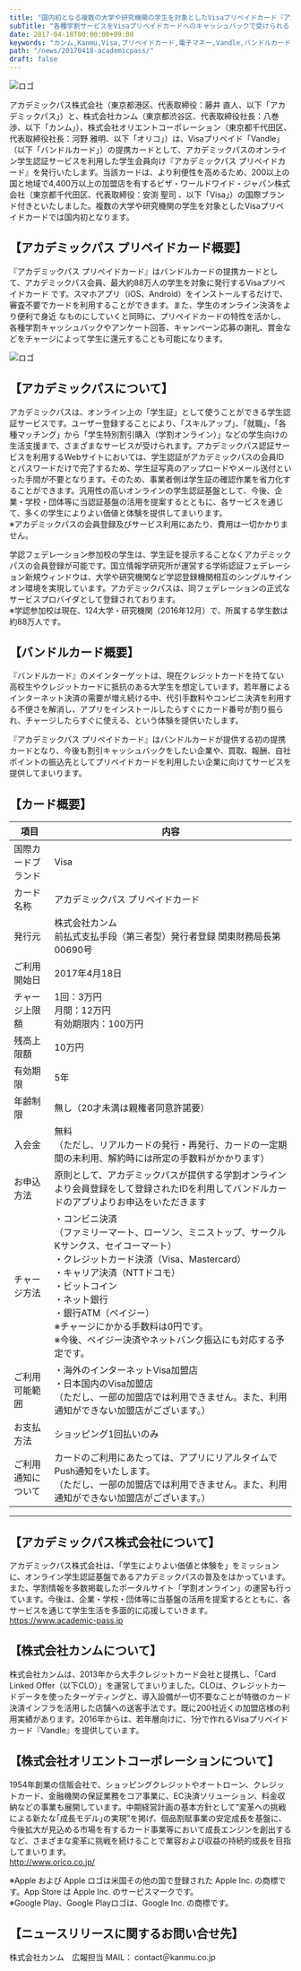 ```yaml
---
title: "国内初となる複数の大学や研究機関の学生を対象としたVisaプリペイドカード『アカデミックパス プリペイドカード』を発行！"
subTitle: "各種学割サービスをVisaプリペイドカードへのキャッシュバックで受けられる！"
date: 2017-04-18T00:00:00+09:00
keywords: "カンム,Kanmu,Visa,プリペイドカード,電子マネー,Vandle,バンドルカード,バンドル,アカデミックパス,学割,大学生"
path: "/news/20170418-academicpass/"
draft: false
---
```


![ロゴ](/img/news/logo-kanmu-orico-ap.png)

アカデミックパス株式会社（東京都港区、代表取締役：藤井 直人、以下「アカデミックパス」）と、株式会社カンム（東京都渋谷区、代表取締役社長：八巻 渉、以下「カンム」）、株式会社オリエントコーポレーション（東京都千代田区、代表取締役社長：河野 雅明、以下「オリコ」）は、Visaプリペイド「Vandle」（以下「バンドルカード」）の提携カードとして、アカデミックパスのオンライン学生認証サービスを利用した学生会員向け『アカデミックパス プリペイドカード』を発行いたします。当該カードは、より利便性を高めるため、200以上の国と地域で4,400万以上の加盟店を有するビザ・ワールドワイド・ジャパン株式会社（東京都千代田区、代表取締役：安渕 聖司 、以下「Visa」）の国際ブランド付きといたしました。複数の大学や研究機関の学生を対象としたVisaプリペイドカードでは国内初となります。

## 【アカデミックパス プリペイドカード概要】

『アカデミックパス プリペイドカード』はバンドルカードの提携カードとして、アカデミックパス会員、最大約88万人の学生を対象に発行するVisaプリペイドカード です。スマホアプリ（iOS、Android）をインストールするだけで、審査不要でカードを利用することができます。また、学生のオンライン決済をより便利で身近 なものにしていくと同時に、プリペイドカードの特性を活かし、各種学割キャッシュバックやアンケート回答、キャンペーン応募の謝礼、賞金などをチャージによって学生に還元することも可能になります。

![ロゴ](/img/news/ap-card.png)

## 【アカデミックパスについて】

アカデミックパスは、オンライン上の「学生証」として使うことができる学生認証サービスです。ユーザー登録することにより、「スキルアップ」、「就職」、「各種マッチング」から「学生特別割引購入（学割オンライン）」などの学生向けの生活支援まで、さまざまなサービスが受けられます。アカデミックパス認証サービスを利用するWebサイトにおいては、学生認証がアカデミックパスの会員IDとパスワードだけで完了するため、学生証写真のアップロードやメール送付といった手間が不要となります。そのため、事業者側は学生証の確認作業を省力化することができます。汎用性の高いオンラインの学生認証基盤として、今後、企業・学校・団体等に当認証基盤の活用を提案するとともに、各サービスを通じて、多くの学生によりよい価値と体験を提供してまいります。  
※アカデミックパスの会員登録及びサービス利用にあたり、費用は一切かかりません。

学認フェデレーション参加校の学生は、学生証を提示することなくアカデミックパスの会員登録が可能です。国立情報学研究所が運営する学術認証フェデレーション新規ウィンドウは、大学や研究機関など学認登録機関相互のシングルサインオン環境を実現しています。アカデミックパスは、同フェデレーションの正式なサービスプロバイダとして登録されております。  
※学認参加校は現在、124大学・研究機関（2016年12月）で、所属する学生数は約88万人です。

## 【バンドルカード概要】

『バンドルカード』のメインターゲットは、現在クレジットカードを持てない高校生やクレジットカードに抵抗のある大学生を想定しています。若年層によるインターネット決済の需要が増え続ける中、代引手数料やコンビニ決済を利用する不便さを解消し、アプリをインストールしたらすぐにカード番号が割り振られ、チャージしたらすぐに使える、という体験を提供いたします。

『アカデミックパス プリペイドカード』はバンドルカードが提供する初の提携カードとなり、今後も割引キャッシュバックをしたい企業や、買取、報酬、自社ポイントの振込先としてプリペイドカードを利用したい企業に向けてサービスを提供してまいります。


## 【カード概要】

項目|内容
---|---
国際カードブランド|Visa
カード名称|アカデミックパス プリペイドカード
発行元|株式会社カンム<br>前払式支払手段（第三者型）発行者登録 関東財務局長第00690号
ご利用開始日|2017年4月18日
チャージ上限額|1回：3万円<br>月間：12万円<br>有効期限内：100万円
残高上限額|10万円
有効期限|5年
年齢制限|無し（20才未満は親権者同意許諾要）
入会金|無料<br>（ただし、リアルカードの発行・再発行、カードの一定期間の未利用、解約時には所定の手数料がかかります）
お申込方法|原則として、アカデミックパスが提供する学割オンラインより会員登録をして登録されたIDを利用してバンドルカードのアプリよりお申込をいただきます
チャージ方法|・コンビニ決済<br>（ファミリーマート、ローソン、ミニストップ、サークルKサンクス、セイコーマート）<br>・クレジットカード決済（Visa、Mastercard）<br>・キャリア決済（NTTドコモ）<br>・ビットコイン<br>・ネット銀行<br>・銀行ATM（ペイジー）<br>※チャージにかかる手数料は0円です。<br>※今後、ペイジー決済やネットバンク振込にも対応する予定です。
ご利用可能範囲|・海外のインターネットVisa加盟店<br>・日本国内のVisa加盟店<br>（ただし、一部の加盟店では利用できません。また、利用通知ができない加盟店がございます。）
お支払方法|ショッピング1回払いのみ
ご利用通知について|カードのご利用にあたっては、アプリにリアルタイムでPush通知をいたします。<br>（ただし、一部の加盟店では利用できません。また、利用通知ができない加盟店がございます。）

---

## 【アカデミックパス株式会社について】
アカデミックパス株式会社は、「学生によりよい価値と体験を」をミッションに、オンライン学生認証基盤であるアカデミックパスの普及をはかっています。また、学割情報を多数掲載したポータルサイト「学割オンライン」の運営も行っています。今後は、企業・学校・団体等に当基盤の活用を提案するとともに、各サービスを通じて学生生活を多面的に応援していきます。  
https://www.academic-pass.jp

## 【株式会社カンムについて】
株式会社カンムは、2013年から大手クレジットカード会社と提携し、「Card Linked Offer（以下CLO）」を運営してまいりました。CLOは、クレジットカードデータを使ったターゲティングと、導入設備が一切不要なことが特徴のカード決済インフラを活用した店舗への送客手法です。既に200社近くの加盟店様の利用実績があります。2016年からは、若年層向けに、1分で作れるVisaプリペイドカード『Vandle』を提供しています。

## 【株式会社オリエントコーポレーションについて】
1954年創業の信販会社で、ショッピングクレジットやオートローン、クレジットカード、金融機関の保証業務をコア事業に、EC決済ソリューション、料金収納などの事業も展開しています。中期経営計画の基本方針として“変革への挑戦による新たな｢成長モデル｣の実現”を掲げ、個品割賦事業の安定成長を基盤に、今後拡大が見込める市場を有するカード事業等において成長エンジンを創出するなど、さまざまな変革に挑戦を続けることで業容および収益の持続的成長を目指してまいります。  
http://www.orico.co.jp/


※Apple および Apple ロゴは米国その他の国で登録された Apple Inc. の商標です。App Store は Apple Inc. のサービスマークです。  
※Google Play、Google Playロゴは、Google Inc. の商標です。

## 【ニュースリリースに関するお問い合せ先】
株式会社カンム　広報担当
MAIL： contact＠kanmu.co.jp
